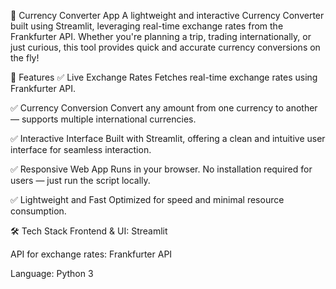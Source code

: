 💱 Currency Converter App
A lightweight and interactive Currency Converter built using Streamlit, leveraging real-time exchange rates from the Frankfurter API. Whether you're planning a trip, trading internationally, or just curious, this tool provides quick and accurate currency conversions on the fly!

🚀 Features
✅ Live Exchange Rates
Fetches real-time exchange rates using Frankfurter API.

✅ Currency Conversion
Convert any amount from one currency to another — supports multiple international currencies.

✅ Interactive Interface
Built with Streamlit, offering a clean and intuitive user interface for seamless interaction.

✅ Responsive Web App
Runs in your browser. No installation required for users — just run the script locally. 

✅ Lightweight and Fast
Optimized for speed and minimal resource consumption.

🛠 Tech Stack
Frontend & UI: Streamlit

API for exchange rates: Frankfurter API

Language: Python 3
